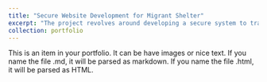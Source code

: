 ```yaml
---
title: "Secure Website Development for Migrant Shelter"
excerpt: "The project revolves around developing a secure system to track and manage all migrants while keeping data safe. <br/><img src='https://pbs.twimg.com/media/Ff7h37qXEAM9Yvc.jpg'>"
collection: portfolio
---
```


This is an item in your portfolio. It can be have images or nice text. If you name the file .md, it will be parsed as markdown. If you name the file .html, it will be parsed as HTML. 
